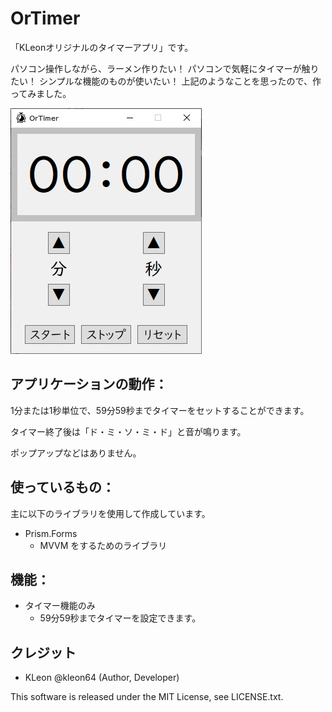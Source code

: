 ﻿# OrTimer

「KLeonオリジナルのタイマーアプリ」です。

パソコン操作しながら、ラーメン作りたい！
パソコンで気軽にタイマーが触りたい！
シンプルな機能のものが使いたい！
上記のようなことを思ったので、作ってみました。

![Startup project](./OrTimer/doc_image/app_screenshot.jpg)

## アプリケーションの動作：

1分または1秒単位で、59分59秒までタイマーをセットすることができます。

タイマー終了後は「ド・ミ・ソ・ミ・ド」と音が鳴ります。

ポップアップなどはありません。

## 使っているもの：

主に以下のライブラリを使用して作成しています。

- Prism.Forms
	- MVVM をするためのライブラリ

## 機能：

- タイマー機能のみ
	- 59分59秒までタイマーを設定できます。

## クレジット

- KLeon @kleon64 (Author, Developer)

This software is released under the MIT License, see LICENSE.txt.
